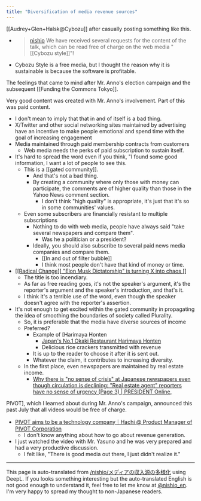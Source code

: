 ```yaml
---
title: "Diversification of media revenue sources"
---
```


[[Audrey+Glen+Halsk@Cybozu]] after casually posting something like this.
- > [nishio](https://x.com/nishio/status/1816742799363977284) We have received several requests for the content of the talk, which can be read free of charge on the web media "[[Cybozu style]]"!
- Cybozu Style is a free media, but I thought the reason why it is sustainable is because the software is profitable.

The feelings that came to mind after Mr. Anno's election campaign and the subsequent [[Funding the Commons Tokyo]].

Very good content was created with Mr. Anno's involvement.
Part of this was paid content.
- I don't mean to imply that that in and of itself is a bad thing.
- X/Twitter and other social networking sites maintained by advertising have an incentive to make people emotional and spend time with the goal of increasing engagement
- Media maintained through paid membership contracts from customers
    - Web media needs the perks of paid subscription to sustain itself.
- It's hard to spread the word even if you think, "I found some good information, I want a lot of people to see this.
    - This is a [[gated community]].
        - And that's not a bad thing.
        - By creating a community where only those with money can participate, the comments are of higher quality than those in the Yahoo News comment section.
            - I don't think "high quality" is appropriate, it's just that it's so in some communities' values.
    - Even some subscribers are financially resistant to multiple subscriptions
        - Nothing to do with web media, people have always said "take several newspapers and compare them".
            - Was he a politician or a president?
        - Ideally, you should also subscribe to several paid news media companies and compare them.
            - [[In and out of filter bubble]]
            - I think most people don't have that kind of money or time.
- [[[Radical Change]] "Elon Musk Dictatorship" is turning X into chaos []](https://newspicks.com/news/10311334/body/)
    - The title is too incendiary.
    - As far as free reading goes, it's not the speaker's argument, it's the reporter's argument and the speaker's introduction, and that's it.
    - I think it's a terrible use of the word, even though the speaker doesn't agree with the reporter's assertion.
- It's not enough to get excited within the gated community in propagating the idea of smoothing the boundaries of society called Plurality.
    - So, it is preferable that the media have diverse sources of income
    - Preferred?
        - Example of [Harimaya Honten
            - [Japan's No.1 Okaki Restaurant Harimaya Honten](https://www.harimayahonten.co.jp/)
            - Delicious rice crackers transmitted with revenue
        - It is up to the reader to choose it after it is sent out.
        - Whatever the claim, it contributes to increasing diversity.
    - In the first place, even newspapers are maintained by real estate income.
        - [Why there is "no sense of crisis" at Japanese newspapers even though circulation is declining: "Real estate agent" reporters have no sense of urgency (Page 3) | PRESIDENT Online,](https://president.jp/articles/-/29765?page=3)

PIVOT], which I learned about during Mr. Anno's campaign, announced this past July that all videos would be free of charge.
- [PIVOT aims to be a technology company｜Hachi @ Product Manager of PIVOT Corporation](https://note.com/hiroki_hachisuka/n/n6e66b0f95dce)
    - I don't know anything about how to go about revenue generation.
- I just watched the video with Mr. Yasuno and he was very prepared and had a very productive discussion.
    - I felt like, "There is good media out there, I just didn't realize it."

---
This page is auto-translated from [/nishio/メディアの収入源の多様化](https://scrapbox.io/nishio/メディアの収入源の多様化) using DeepL. If you looks something interesting but the auto-translated English is not good enough to understand it, feel free to let me know at [@nishio_en](https://twitter.com/nishio_en). I'm very happy to spread my thought to non-Japanese readers.